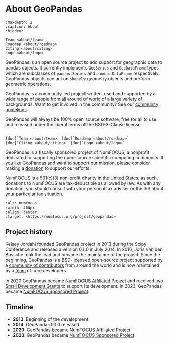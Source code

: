 # About GeoPandas

```{toctree}
:maxdepth: 2
:caption: About
:hidden:

Team <about/team>
Roadmap <about/roadmap>
Citing <about/citing>
Logo <about/logo>
```

GeoPandas is an open source project to add support for geographic data to pandas objects. It
currently implements `GeoSeries` and `GeoDataFrame` types which are subclasses of
`pandas.Series` and `pandas.DataFrame` respectively. GeoPandas objects can act on
`shapely` geometry objects and perform geometric operations.

GeoPandas is a community-led project written, used and supported by a wide range of
people from all around of world of a large variety of backgrounds. Want to get involved
in the community? See our [community guidelines](community).

GeoPandas will always be 100% open source software, free for all to use and released
under the liberal terms of the BSD-3-Clause license.

```{container} button

{doc}`Team <about/team>` {doc}`Roadmap <about/roadmap>`
{doc}`Citing <about/citing>` {doc}`Logo <about/logo>`
```

GeoPandas is a fiscally sponsored project of NumFOCUS, a nonprofit dedicated to
supporting the open-source scientific computing community. If you like GeoPandas and
want to support our mission, please consider making a [donation](https://numfocus.org/donate-to-geopandas) to support our
efforts.

NumFOCUS is a 501(c)(3) non-profit charity in the United States; as such, donations to
NumFOCUS are tax-deductible as allowed by law. As with any donation, you should consult
with your personal tax adviser or the IRS about your particular tax situation.

```{image} _static/SponsoredProject.svg
:alt: numfocus
:width: 400px
:align: center
:target: <https://numfocus.org/project/geopandas>
```

## Project history

Kelsey Jordahl founded GeoPandas project in 2013 during the Scipy Conference and
released a version 0.1.0 in July 2014. In 2016, Joris Van den Bossche took the lead and
became the maintainer of the project. Since the beginning, GeoPandas is a BSD-licensed
open-source project supported by a [community of
contributors](https://github.com/geopandas/geopandas/graphs/contributors) from around
the world and is now maintained by a [team](about/team) of core developers.

In 2020 GeoPandas became [NumFOCUS Affiliated
Project](https://numfocus.org/sponsored-projects/affiliated-projects) and received two
[Small Development Grants](https://numfocus.org/programs/sustainability) to support its
development. In 2023, GeoPandas became [NumFOCUS Sponsored
  Project](https://numfocus.org/project/geopandas).

## Timeline

- **2013**: Beginning of the development
- **2014**: GeoPandas 0.1.0 released
- **2020**: GeoPandas became [NumFOCUS Affiliated
  Project](https://numfocus.org/sponsored-projects/affiliated-projects)
- **2023**: GeoPandas became [NumFOCUS Sponsored
  Project](https://numfocus.org/project/geopandas)
